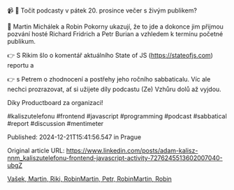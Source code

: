 📹 🎤 Točit podcasty v pátek 20. prosince večer s živým publikem?


🎉 Martin Michálek a Robin Pokorny ukazují, že to jde a dokonce jim přijmou pozvání hosté Richard Fridrich a Petr Burian a vzhledem k termínu početné publikum.


👉 S Rikim šlo o komentář aktuálního State of JS (https://stateofjs.com) reportu a

👉 s Petrem o zhodnocení a postřehy jeho ročního sabbaticalu. Víc ale nechci prozrazovat, ať si užijete díly podcastu (Ze) Vzhůru dolů až vyjdou.


Díky Productboard za organizaci!


#kaliszutelefonu #frontend #javascript #programming #podcast #sabbatical #report #discussion #mentimeter


Published: 2024-12-21T15:41:56.547 in Prague

Original article URL: https://www.linkedin.com/posts/adam-kalisz-nnm_kaliszutelefonu-frontend-javascript-activity-7276245513602007040-ubgZ

[Vašek, Martin, Riki, Robin](./media/ze-vzhůru-dolů-productboard-1.jpg)[Martin, Petr, Robin](./media/ze-vzhůru-dolů-productboard-2.jpg)[Martin, Robin](./media/ze-vzhůru-dolů-productboard-3.jpg)